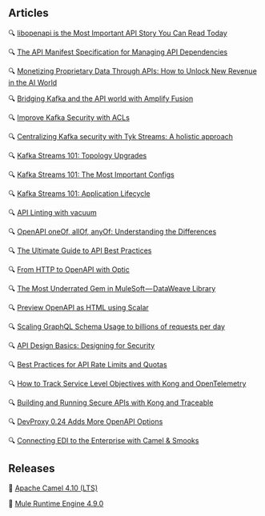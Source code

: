 ## Articles

🔍 [libopenapi is the Most Important API Story You Can Read Today](http://apievangelist.com/2025/02/14/libopenapi-is-the-most-important-api-story-you-can-read-today/)

🔍 [The API Manifest Specification for Managing API Dependencies](http://apievangelist.com/2025/02/12/the-api-manifest-specification-for-managing-api-dependencies/)

🔍 [Monetizing Proprietary Data Through APIs: How to Unlock New Revenue in the AI World](https://nordicapis.com/monetizing-proprietary-data-through-apis-how-to-unlock-new-revenue-in-the-ai-world/)

🔍 [Bridging Kafka and the API world with Amplify Fusion](https://blog.axway.com/learning-center/apis/api-streaming/kafka-event-driven-apis-integration)

🔍 [Improve Kafka Security with ACLs](https://www.gravitee.io/blog/improve-kafka-security-with-acls)

🔍 [Centralizing Kafka security with Tyk Streams: A holistic approach](https://tyk.io/blog/centralizing-kafka-security-with-tyk-streams-a-holistic-approach/)

🔍 [Kafka Streams 101: Topology Upgrades](https://www.responsive.dev/blog/topology-upgrades-kafka-streams-101)

🔍 [Kafka Streams 101: The Most Important Configs](https://www.responsive.dev/blog/important-configs-kafka-streams-101)

🔍 [Kafka Streams 101: Application Lifecycle](https://www.responsive.dev/blog/app-lifecycle-kafka-streams-101)

🔍 [API Linting with vacuum](https://bump.sh/blog/api-linting-with-vacuum)

🔍 [OpenAPI oneOf, allOf, anyOf: Understanding the Differences](https://liblab.com/blog/difference-between-openapis-oneof-allof-and-anyof)

🔍 [The Ultimate Guide to API Best Practices](https://nordicapis.com/the-ultimate-guide-to-api-best-practices/)

🔍 [From HTTP to OpenAPI with Optic](https://lornajane.net/posts/2025/from-http-to-openapi-with-optic)

🔍 [The Most Underrated Gem in MuleSoft — DataWeave Library](https://medium.com/another-integration-blog/the-most-underrated-gem-in-mulesoft-dataweave-library-285bf66bb579?source=rss----de302d1f3e9c---4)

🔍 [Preview OpenAPI as HTML using Scalar](https://lornajane.net/posts/2025/preview-openapi-as-html-using-scalar)

🔍 [Scaling GraphQL Schema Usage to billions of requests per day](https://wundergraph.com/blog/scaling_graphql_observability)

🔍 [API Design Basics: Designing for Security](https://apisyouwonthate.com/blog/api-design-basics-security/)

🔍 [Best Practices for API Rate Limits and Quotas](https://dzone.com/articles/api-rate-limits-and-quotas-best-practices)

🔍 [How to Track Service Level Objectives with Kong and OpenTelemetry](https://konghq.com/blog/engineering/track-service-level-objectives-with-kong-and-opentelemetry)

🔍 [Building and Running Secure APIs with Kong and Traceable](https://konghq.com/blog/engineering/secure-apis-with-kong-and-traceable)

🔍 [DevProxy 0.24 Adds More OpenAPI Options](https://www.infoq.com/news/2025/02/devproxy-024-openapi/?utm_campaign=infoq_content&utm_source=infoq&utm_medium=feed&utm_term=global)

🔍 [Connecting EDI to the Enterprise with Camel & Smooks](https://camel.apache.org/blog/2025/02/connecting-edi-to-the-enterprise-with-camel-and-smooks/)


## Releases

🚀 [Apache Camel 4.10 (LTS)](https://camel.apache.org/blog/2025/02/camel410-whatsnew/)

🚀 [Mule Runtime Engine 4.9.0](https://docs.mulesoft.com/release-notes/mule-runtime/mule-4.9.0-release-notes)